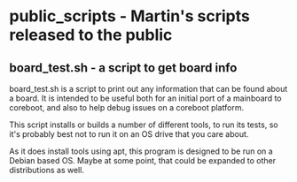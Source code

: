 # public_scripts - Martin's scripts released to the public

## board_test.sh - a script to get board info

board_test.sh is a script to print out any information that can be found
about a board. It is intended to be useful both for an initial port of a
mainboard to coreboot, and also to help debug issues on a coreboot
platform.
    
This script installs or builds a number of different tools, to run its
tests, so it's probably best not to run it on an OS drive that you care
about.
    
As it does install tools using apt, this program is designed to be run
on a Debian based OS. Maybe at some point, that could be expanded to
other distributions as well.

